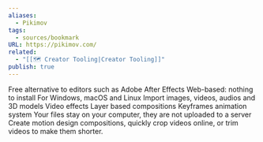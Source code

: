 ```yaml
---
aliases:
  - Pikimov
tags:
  - sources/bookmark
URL: https://pikimov.com/
related:
  - "[[🗺️ Creator Tooling|Creator Tooling]]"
publish: true
---
```


Free alternative to editors such as Adobe After Effects
Web-based: nothing to install
For Windows, macOS and Linux
Import images, videos, audios and 3D models
Video effects
Layer based compositions
Keyframes animation system
Your files stay on your computer, they are not uploaded to a server
Create motion design compositions, quickly crop videos online, or trim videos to make them shorter.